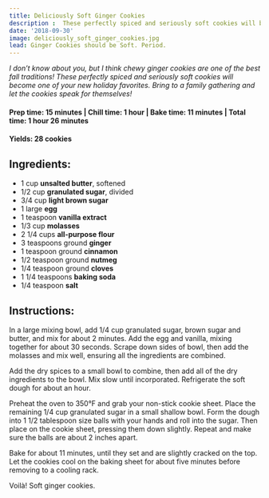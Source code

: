 ```yaml
---
title: Deliciously Soft Ginger Cookies
description :  These perfectly spiced and seriously soft cookies will become one of your new holiday favorites.
date: '2018-09-30'
image: deliciously_soft_ginger_cookies.jpg
lead: Ginger Cookies should be Soft. Period.
---
```

*I don’t know about you, but I think chewy ginger cookies are one of the best fall traditions! These perfectly spiced and seriously soft cookies will become one of your new holiday favorites. Bring to a family gathering and let the cookies speak for themselves!*

#### Prep time: 15 minutes | Chill time: 1 hour | Bake time: 11 minutes | Total time: 1 hour 26 minutes

#### Yields: 28 cookies

## Ingredients:

- 1 cup **unsalted butter**, softened
- 1/2 cup **granulated sugar**, divided
- 3/4 cup **light brown sugar**
- 1 large **egg**
- 1 teaspoon **vanilla extract**
- 1/3 cup **molasses**
- 2 1/4 cups **all-purpose flour**
- 3 teaspoons ground **ginger**
- 1 teaspoon ground **cinnamon**
- 1/2 teaspoon ground **nutmeg**
- 1/4 teaspoon ground **cloves**
- 1 1/4 teaspoons **baking soda**
- 1/4 teaspoon **salt**

## Instructions:

In a large mixing bowl, add 1/4 cup granulated sugar, brown sugar and butter, and mix for about 2 minutes. Add the egg and vanilla, mixing together for about 30 seconds. Scrape down sides of bowl, then add the molasses and mix well, ensuring all the ingredients are combined. 

Add the dry spices to a small bowl to combine, then add all of the dry ingredients to the bowl. Mix slow until incorporated. Refrigerate the soft dough for about an hour.

Preheat the oven to 350°F and grab your non-stick cookie sheet. Place the remaining 1/4 cup granulated sugar in a small shallow bowl. Form the dough into 1 1/2 tablespoon size balls with your hands and roll into the sugar. Then place on the cookie sheet, pressing them down slightly. Repeat and make sure the balls are about 2 inches apart. 

Bake for about 11 minutes, until they set and are slightly cracked on the top. Let the cookies cool on the baking sheet for about five minutes before removing to a cooling rack. 

Voilà! Soft ginger cookies. 

